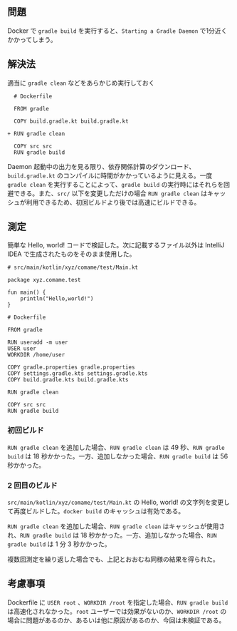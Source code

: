## 問題

Docker で `gradle build` を実行すると、`Starting a Gradle Daemon` で1分近くかかってしまう。


## 解決法

適当に `gradle clean` などをあらかじめ実行しておく

```
  # Dockerfile

  FROM gradle

  COPY build.gradle.kt build.gradle.kt

+ RUN gradle clean

  COPY src src
  RUN gradle build

```

Daemon 起動中の出力を見る限り、依存関係計算のダウンロード、`build.gradle.kt` のコンパイルに時間がかかっているように見える。一度 `gradle clean` を実行することによって、`gradle build` の実行時にはそれらを回避できる。また、`src/` 以下を変更しただけの場合 `RUN gradle clean` はキャッシュが利用できるため、初回ビルドより後では高速にビルドできる。


## 測定

簡単な Hello, world! コードで検証した。次に記載するファイル以外は IntelliJ IDEA で生成されたものをそのまま使用した。

```
# src/main/kotlin/xyz/comame/test/Main.kt

package xyz.comame.test

fun main() {
    println("Hello,world!")
}
```

```
# Dockerfile

FROM gradle

RUN useradd -m user
USER user
WORKDIR /home/user

COPY gradle.properties gradle.properties
COPY settings.gradle.kts settings.gradle.kts
COPY build.gradle.kts build.gradle.kts

RUN gradle clean

COPY src src
RUN gradle build
```

### 初回ビルド

`RUN gradle clean` を追加した場合、`RUN gradle clean` は 49 秒、`RUN gradle build` は 18 秒かかった。一方、追加しなかった場合、`RUN gradle build` は 56 秒かかった。

### 2 回目のビルド
`src/main/kotlin/xyz/comame/test/Main.kt` の Hello, world! の文字列を変更して再度ビルドした。`docker build` のキャッシュは有効である。

`RUN gradle clean` を追加した場合、`RUN gradle clean` はキャッシュが使用され、`RUN gradle build` は 18 秒かかった。一方、追加しなかった場合、`RUN gradle build` は 1 分 3 秒かかった。

複数回測定を繰り返した場合でも、上記とおおむね同様の結果を得られた。


## 考慮事項

Dockerfile に `USER root` 、`WORKDIR /root` を指定した場合、`RUN gradle build` は高速化されなかった。`root` ユーザーでは効果がないのか、`WORKDIR /root` の場合に問題があるのか、あるいは他に原因があるのか、今回は未検証である。
